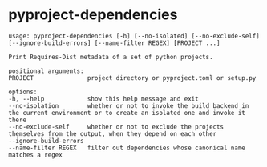 # pyproject-dependencies

    usage: pyproject-dependencies [-h] [--no-isolated] [--no-exclude-self] [--ignore-build-errors] [--name-filter REGEX] [PROJECT ...]

    Print Requires-Dist metadata of a set of python projects.

    positional arguments:
    PROJECT               project directory or pyproject.toml or setup.py

    options:
    -h, --help            show this help message and exit
    --no-isolation        whether or not to invoke the build backend in the current environment or to create an isolated one and invoke it there
    --no-exclude-self     whether or not to exclude the projects themselves from the output, when they depend on each other
    --ignore-build-errors
    --name-filter REGEX   filter out dependencies whose canonical name matches a regex
